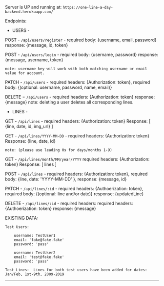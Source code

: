 Server is UP and running at:
`https://one-line-a-day-backend.herokuapp.com/`

Endpoints:

- USERS -

POST - `/api/users/register` -
required body: {username, email, password}
response: {message, id, token}

POST - `/api/users/login` -
required body: {username, password}
response: {message, username, token}

    note: username key will work with both matching username or email value for account.

PATCH - `/api/users` -
required headers: {Authorization: token},
required body: {(optional: username, password, name, email)}

DELETE = `/api/users` -
required headers: {Authorization: token}
response: {message}
note: deleting a user deletes all corresponding lines.

- LINES -

GET - `/api/lines` -
required headers: {Authorization: token}
Response: [ {line, date, id, img_url} ]

GET - `/api/lines/YYYY-MM-DD` -
required headers: {Authorization: token}
Response: {line, date, id}

    note: (please use leading 0s for days/months 1-9)

GET - `/api/lines/month/MM/year/YYYY`
required headers: {Authorization: token}
Response: [ lines ]

POST - `/api/lines` -
required headers: {Authorization: token},
required body: {line, date: 'YYYY-MM-DD' },
response: {message, id}

PATCH - `/api/lines/:id` -
required headers: {Authoerization: token},
required body: {(optional: line and/or date)}
response: {updatedLine}

DELETE - `/api/lines/:id` -
required headers: required headers: {Authoerization: token}
response: {message}

EXISTING DATA:

    Test Users:

        username: TestUser1
        email: 'fake@fake.fake'
        password: 'pass'

        username: TestUser2
        email: 'test@fake.fake'
        password: 'pass'

    Test Lines:  Lines for both test users have been added for dates: Jan/Feb, 1st-9th, 2009-2019

---
